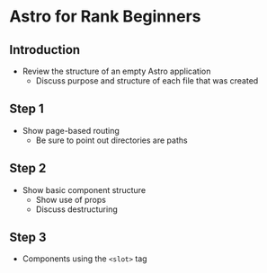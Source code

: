 # Astro for Rank Beginners

## Introduction

* Review the structure of an empty Astro application
  * Discuss purpose and structure of each file that was created

## Step 1

* Show page-based routing
  * Be sure to point out directories are paths

## Step 2

* Show basic component structure
  * Show use of props
  * Discuss destructuring

## Step 3

* Components using the `<slot>` tag
